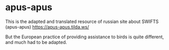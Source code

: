 # apus-apus
This is the adapted and translated resource of russian site about SWIFTS (apus-apus) https://apus-apus.tilda.ws/


But the European practice of providing assistance to birds is quite different, and much had to be adapted.
